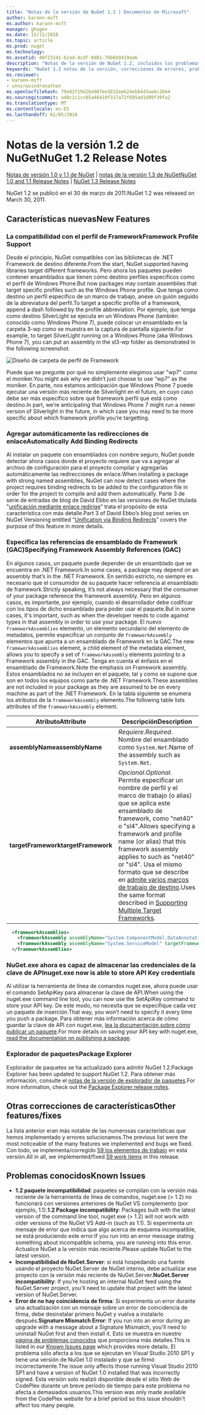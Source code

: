 ```yaml
---
title: "Notas de la versión de NuGet 1.2 | Documentos de Microsoft"
author: karann-msft
ms.author: karann-msft
manager: ghogen
ms.date: 11/11/2016
ms.topic: article
ms.prod: nuget
ms.technology: 
ms.assetid: 48f23141-b2ad-4cdf-8d81-7bb6b9419aa6
description: "Notas de la versión de NuGet 1.2, incluidos los problemas conocidos, correcciones de errores, las funciones agregadas y dcr."
keywords: "NuGet 1.2 notas de la versión, correcciones de errores, problemas, conocidos agregan características, DCR"
ms.reviewer:
- karann-msft
- unniravindranathan
ms.openlocfilehash: 79e82f19d2be96fee3832eeb24ebb443aebc2b64
ms.sourcegitcommit: a40c1c1cc05a46410f317a72f695ad1d80f39fa2
ms.translationtype: MT
ms.contentlocale: es-ES
ms.lasthandoff: 01/05/2018
---
```

# <a name="nuget-12-release-notes"></a><span data-ttu-id="bc36a-104">Notas de la versión 1.2 de NuGet</span><span class="sxs-lookup"><span data-stu-id="bc36a-104">NuGet 1.2 Release Notes</span></span>

<span data-ttu-id="bc36a-105">[Notas de versión 1.0 y 1.1 de NuGet](../release-notes/nuget-1.1.md) | [notas de la versión 1.3 de NuGet](../release-notes/nuget-1.3.md)</span><span class="sxs-lookup"><span data-stu-id="bc36a-105">[NuGet 1.0 and 1.1 Release Notes](../release-notes/nuget-1.1.md) | [NuGet 1.3 Release Notes](../release-notes/nuget-1.3.md)</span></span>

<span data-ttu-id="bc36a-106">NuGet 1.2 se publicó en el 30 de marzo de 2011.</span><span class="sxs-lookup"><span data-stu-id="bc36a-106">NuGet 1.2 was released on March 30, 2011.</span></span>

## <a name="new-features"></a><span data-ttu-id="bc36a-107">Características nuevas</span><span class="sxs-lookup"><span data-stu-id="bc36a-107">New Features</span></span>

### <a name="framework-profile-support"></a><span data-ttu-id="bc36a-108">La compatibilidad con el perfil de Framework</span><span class="sxs-lookup"><span data-stu-id="bc36a-108">Framework Profile Support</span></span>

<span data-ttu-id="bc36a-109">Desde el principio, NuGet compatibles con las bibliotecas de .NET Framework de destino diferente.</span><span class="sxs-lookup"><span data-stu-id="bc36a-109">From the start, NuGet supported having libraries target different frameworks.</span></span> <span data-ttu-id="bc36a-110">Pero ahora los paquetes pueden contener ensamblados que tienen como destino perfiles específicos como el perfil de Windows Phone.</span><span class="sxs-lookup"><span data-stu-id="bc36a-110">But now packages may contain assemblies that target specific profiles such as the Windows Phone profile.</span></span> <span data-ttu-id="bc36a-111">Que tenga como destino un perfil específico de un marco de trabajo, anexe un guión seguido de la abreviatura del perfil.</span><span class="sxs-lookup"><span data-stu-id="bc36a-111">To target a specific profile of a framework, append a dash followed by the profile abbreviation.</span></span> <span data-ttu-id="bc36a-112">Por ejemplo, que tenga como destino SilverLight se ejecuta en un Windows Phone (también conocido como Windows Phone 7), puede colocar un ensamblado en la carpeta 3-wp como se muestra en la captura de pantalla siguiente.</span><span class="sxs-lookup"><span data-stu-id="bc36a-112">For example, to target SilverLight running on a Windows Phone (aka Windows Phone 7), you can put an assembly in the sl3-wp folder as demonstrated in the following screenshot.</span></span>

![Diseño de carpeta de perfil de Framework](./media/framework-profile-support.png)

<span data-ttu-id="bc36a-114">Puede que se pregunte por qué no simplemente elegimos usar "wp7" como el moniker.</span><span class="sxs-lookup"><span data-stu-id="bc36a-114">You might ask why we didn’t just choose to use “wp7” as the moniker.</span></span> <span data-ttu-id="bc36a-115">En parte, nos estamos anticipación que Windows Phone 7 puede ejecutar una versión más reciente de Silverlight en el futuro, en cuyo caso debe ser más específico sobre qué framework perfil que está como destino.</span><span class="sxs-lookup"><span data-stu-id="bc36a-115">In part, we’re anticipating that Windows Phone 7 might run a newer version of Silverlight in the future, in which case you may need to be more specific about which framework profile you’re targetting.</span></span>

### <a name="automatically-add-binding-redirects"></a><span data-ttu-id="bc36a-116">Agregar automáticamente las redirecciones de enlace</span><span class="sxs-lookup"><span data-stu-id="bc36a-116">Automatically Add Binding Redirects</span></span>

<span data-ttu-id="bc36a-117">Al instalar un paquete con ensamblados con nombre seguro, NuGet puede detectar ahora casos donde el proyecto requiere que va a agregar al archivo de configuración para el proyecto compilar y agregarlas automáticamente las redirecciones de enlace.</span><span class="sxs-lookup"><span data-stu-id="bc36a-117">When installing a package with strong named assemblies, NuGet can now detect cases where the project requires binding redirects to be added to the configuration file in order for the project to compile and add them automatically.</span></span> <span data-ttu-id="bc36a-118">Parte 3 de serie de entradas de blog de David Ebbo en las versiones de NuGet titulada "[unificación mediante enlace redirige](http://blog.davidebbo.com/2011/01/nuget-versioning-part-3-unification-via.html)" trata el propósito de esta característica con más detalle.</span><span class="sxs-lookup"><span data-stu-id="bc36a-118">Part 3 of David Ebbo’s blog post series on NuGet Versioning entitled “[Unification via Binding Redirects](http://blog.davidebbo.com/2011/01/nuget-versioning-part-3-unification-via.html)” covers the purpose of this feature in more details.</span></span>

<a name="framework-assembly-refs"></a>

### <a name="specifying-framework-assembly-references-gac"></a><span data-ttu-id="bc36a-119">Especifica las referencias de ensamblado de Framework (GAC)</span><span class="sxs-lookup"><span data-stu-id="bc36a-119">Specifying Framework Assembly References (GAC)</span></span>

<span data-ttu-id="bc36a-120">En algunos casos, un paquete puede depender de un ensamblado que se encuentra en .NET Framework.</span><span class="sxs-lookup"><span data-stu-id="bc36a-120">In some cases, a package may depend on an assembly that’s in the .NET Framework.</span></span> <span data-ttu-id="bc36a-121">En sentido estricto, no siempre es necesario que el consumidor de su paquete hacer referencia al ensamblado de framework.</span><span class="sxs-lookup"><span data-stu-id="bc36a-121">Strictly speaking, it’s not always necessary that the consumer of your package reference the framework assembly.</span></span> <span data-ttu-id="bc36a-122">Pero en algunos casos, es importante, por ejemplo, cuando el desarrollador debe codificar con los tipos de dicho ensamblado para poder usar el paquete.</span><span class="sxs-lookup"><span data-stu-id="bc36a-122">But in some cases, it's important, such as when the developer needs to code against types in that assembly in order to use your package.</span></span> <span data-ttu-id="bc36a-123">El nuevo `frameworkAssemblies` elemento, un elemento secundario del elemento de metadatos, permite especificar un conjunto de `frameworkAssembly` elementos que apunta a un ensamblado de Framework en la GAC.</span><span class="sxs-lookup"><span data-stu-id="bc36a-123">The new `frameworkAssemblies` element, a child element of the metadata element, allows you to specify a set of `frameworkAssembly` elements pointing to a Framework assembly in the GAC.</span></span> <span data-ttu-id="bc36a-124">Tenga en cuenta el énfasis en el ensamblado de Framework.</span><span class="sxs-lookup"><span data-stu-id="bc36a-124">Note the emphasis on Framework assembly.</span></span>
<span data-ttu-id="bc36a-125">Estos ensamblados no se incluyen en el paquete, tal y como se supone que son en todos los equipos como parte de .NET Framework.</span><span class="sxs-lookup"><span data-stu-id="bc36a-125">These assemblies are not included in your package as they are assumed to be on every machine  as part of the .NET Framework.</span></span> <span data-ttu-id="bc36a-126">En la tabla siguiente se enumera los atributos de la `frameworkAssembly` elemento.</span><span class="sxs-lookup"><span data-stu-id="bc36a-126">The following table lists attributes of the `frameworkAssembly` element.</span></span>


|<span data-ttu-id="bc36a-127">Atributo</span><span class="sxs-lookup"><span data-stu-id="bc36a-127">Attribute</span></span> |<span data-ttu-id="bc36a-128">Descripción</span><span class="sxs-lookup"><span data-stu-id="bc36a-128">Description</span></span>|
|----------------|-----------|
|<span data-ttu-id="bc36a-129">**assemblyName**</span><span class="sxs-lookup"><span data-stu-id="bc36a-129">**assemblyName**</span></span>|<span data-ttu-id="bc36a-130">*Requiere*.</span><span class="sxs-lookup"><span data-stu-id="bc36a-130">*Required*.</span></span> <span data-ttu-id="bc36a-131">Nombre del ensamblado como `System.Net`.</span><span class="sxs-lookup"><span data-stu-id="bc36a-131">Name of the assembly such as `System.Net`.</span></span>|
|<span data-ttu-id="bc36a-132">**targetFramework**</span><span class="sxs-lookup"><span data-stu-id="bc36a-132">**targetFramework**</span></span>|<span data-ttu-id="bc36a-133">*Opcional*.</span><span class="sxs-lookup"><span data-stu-id="bc36a-133">*Optional*.</span></span> <span data-ttu-id="bc36a-134">Permite especificar un nombre de perfil y el marco de trabajo (o alias) que se aplica este ensamblado de framework, como "net40" o "sl4".</span><span class="sxs-lookup"><span data-stu-id="bc36a-134">Allows specifying a framework and profile name (or alias) that this framework assembly applies to such as "net40" or "sl4".</span></span> <span data-ttu-id="bc36a-135">Usa el mismo formato que se describe en [admite varios marcos de trabajo de destino](../create-packages/supporting-multiple-target-frameworks.md).</span><span class="sxs-lookup"><span data-stu-id="bc36a-135">Uses the same format described in [Supporting Multiple Target Frameworks](../create-packages/supporting-multiple-target-frameworks.md).</span></span>|

```xml
  <frameworkAssemblies>
    <frameworkAssembly assemblyName="System.ComponentModel.DataAnnotations" targetFramework="net40" />
    <frameworkAssembly assemblyName="System.ServiceModel" targetFramework="net40" />
  </frameworkAssemblies>
```

### <a name="nugetexe-now-is-able-to-store-api-key-credentials"></a><span data-ttu-id="bc36a-136">NuGet.exe ahora es capaz de almacenar las credenciales de la clave de API</span><span class="sxs-lookup"><span data-stu-id="bc36a-136">nuget.exe now is able to store API Key credentials</span></span>

<span data-ttu-id="bc36a-137">Al utilizar la herramienta de línea de comandos nuget.exe, ahora puede usar el comando SetApiKey para almacenar la clave de API.</span><span class="sxs-lookup"><span data-stu-id="bc36a-137">When using the nuget.exe command line tool, you can now use the SetApiKey command to store your API key.</span></span> <span data-ttu-id="bc36a-138">De este modo, no necesita que se especifique cada vez un paquete de inserción.</span><span class="sxs-lookup"><span data-stu-id="bc36a-138">That way, you won’t need to specify it every time you push a package.</span></span> <span data-ttu-id="bc36a-139">Para obtener más información acerca de cómo guardar la clave de API con nuget.exe, [lea la documentación sobre cómo publicar un paquete](../create-packages/publish-a-package.md).</span><span class="sxs-lookup"><span data-stu-id="bc36a-139">For more details on saving your API key with nuget.exe, [read the documentation on publishing a package](../create-packages/publish-a-package.md).</span></span>

### <a name="package-explorer"></a><span data-ttu-id="bc36a-140">Explorador de paquetes</span><span class="sxs-lookup"><span data-stu-id="bc36a-140">Package Explorer</span></span>
<span data-ttu-id="bc36a-141">Explorador de paquetes se ha actualizado para admitir NuGet 1.2.</span><span class="sxs-lookup"><span data-stu-id="bc36a-141">Package Explorer has been updated to support NuGet 1.2.</span></span> <span data-ttu-id="bc36a-142">Para obtener más información, consulte el [notas de la versión de explorador de paquetes](http://nuget.codeplex.com/wikipage?title=New%20features%20in%20NuGet%20Package%20Explorer%201.0).</span><span class="sxs-lookup"><span data-stu-id="bc36a-142">For more information, check out the [Package Explorer release notes](http://nuget.codeplex.com/wikipage?title=New%20features%20in%20NuGet%20Package%20Explorer%201.0).</span></span>

## <a name="other-featuresfixes"></a><span data-ttu-id="bc36a-143">Otras correcciones de características</span><span class="sxs-lookup"><span data-stu-id="bc36a-143">Other features/fixes</span></span>

<span data-ttu-id="bc36a-144">La lista anterior eran más notable de las numerosas características que hemos implementado y errores solucionamos.</span><span class="sxs-lookup"><span data-stu-id="bc36a-144">The previous list were the most noticeable of the many features we implemented and bugs we fixed.</span></span> <span data-ttu-id="bc36a-145">Con todo, se implementa/corregido [59 los elementos de trabajo](http://nuget.codeplex.com/workitem/list/advanced?keyword=&status=All&type=All&priority=All&release=NuGet%201.2&assignedTo=All&component=All&sortField=Votes&sortDirection=Descending&page=0) en esta versión.</span><span class="sxs-lookup"><span data-stu-id="bc36a-145">All in all, we implemented/fixed [59 work items](http://nuget.codeplex.com/workitem/list/advanced?keyword=&status=All&type=All&priority=All&release=NuGet%201.2&assignedTo=All&component=All&sortField=Votes&sortDirection=Descending&page=0) in this release.</span></span>

## <a name="known-issues"></a><span data-ttu-id="bc36a-146">Problemas conocidos</span><span class="sxs-lookup"><span data-stu-id="bc36a-146">Known Issues</span></span>

* <span data-ttu-id="bc36a-147">**1.2 paquete incompatibilidad**: paquetes se compilan con la versión más reciente de la herramienta de línea de comandos, nuget.exe (> 1.2) no funcionará con versiones anteriores de NuGet VS complemento (por ejemplo, 1.1).</span><span class="sxs-lookup"><span data-stu-id="bc36a-147">**1.2 Package incompatibility**: Packages built with the latest version of the command line tool, nuget.exe (> 1.2) will not work with older versions of the NuGet VS Add-in (such as 1.1).</span></span> <span data-ttu-id="bc36a-148">Si experimenta un mensaje de error que indica que algo acerca de esquema incompatible, se está produciendo este error.</span><span class="sxs-lookup"><span data-stu-id="bc36a-148">If you run into an error message stating something about incompatible schema, you are running into this error.</span></span> <span data-ttu-id="bc36a-149">Actualice NuGet a la versión más reciente.</span><span class="sxs-lookup"><span data-stu-id="bc36a-149">Please update NuGet to the latest version.</span></span>
* <span data-ttu-id="bc36a-150">**Incompatibilidad de NuGet.Server**: si está hospedando una fuente usando el proyecto NuGet.Server de NuGet interno, debe actualizar ese proyecto con la versión más reciente de NuGet.Server.</span><span class="sxs-lookup"><span data-stu-id="bc36a-150">**NuGet.Server incompatibility**: If you’re hosting an internal NuGet feed using the NuGet.Server project, you’ll need to update that project with the latest version of NuGet.Server.</span></span>
* <span data-ttu-id="bc36a-151">**Error de no hay coincidencia de firma**: Si experimenta un error durante una actualización con un mensaje sobre un error de coincidencia de firma, debe desinstalar primero NuGet y vuelva a instalarlo después.</span><span class="sxs-lookup"><span data-stu-id="bc36a-151">**Signature Mismatch Error**: If you run into an error during an upgrade with a message about a Signature Mismatch, you'll need to uninstall NuGet first and then install it.</span></span> <span data-ttu-id="bc36a-152">Esto se muestra en nuestro [página de problemas conocidos](../release-notes/Known-Issues.md) que proporciona más detalles.</span><span class="sxs-lookup"><span data-stu-id="bc36a-152">This is listed in our [Known Issues page](../release-notes/Known-Issues.md) which provides more details.</span></span> <span data-ttu-id="bc36a-153">El problema sólo afecta a los que se ejecutan en Visual Studio 2010 SP1 y tiene una versión de NuGet 1.0 instalado y que se firmó incorrectamente.</span><span class="sxs-lookup"><span data-stu-id="bc36a-153">The issue only affects those running Visual Studio 2010 SP1 and have a version of NuGet 1.0 installed that was incorrectly signed.</span></span> <span data-ttu-id="bc36a-154">Esta versión solo realizó disponible desde el sitio Web de CodePlex durante un breve período de tiempo para este problema no afecta a demasiados usuarios.</span><span class="sxs-lookup"><span data-stu-id="bc36a-154">This version was only made available from the CodePlex website for a brief period so this issue shouldn't affect too many people.</span></span>